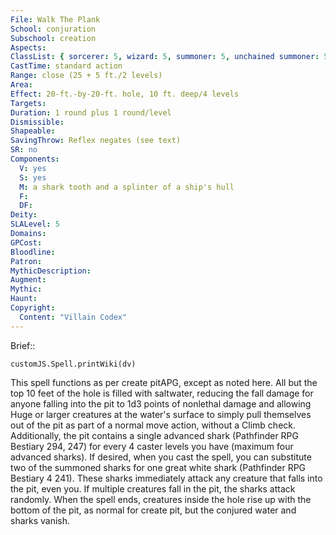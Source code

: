```yaml
---
File: Walk The Plank
School: conjuration
Subschool: creation
Aspects: 
ClassList: { sorcerer: 5, wizard: 5, summoner: 5, unchained summoner: 5 }
CastTime: standard action
Range: close (25 + 5 ft./2 levels)
Area: 
Effect: 20-ft.-by-20-ft. hole, 10 ft. deep/4 levels
Targets: 
Duration: 1 round plus 1 round/level
Dismissible: 
Shapeable: 
SavingThrow: Reflex negates (see text)
SR: no
Components:
  V: yes
  S: yes
  M: a shark tooth and a splinter of a ship's hull
  F: 
  DF: 
Deity: 
SLALevel: 5
Domains: 
GPCost: 
Bloodline: 
Patron: 
MythicDescription: 
Augment: 
Mythic: 
Haunt: 
Copyright:
  Content: "Villain Codex"
---
```

Brief:: 

```dataviewjs
customJS.Spell.printWiki(dv)
```

This spell functions as per create pitAPG, except as noted here. All but the top 10 feet of the hole is filled with saltwater, reducing the fall damage for anyone falling into the pit to 1d3 points of nonlethal damage and allowing Huge or larger creatures at the water's surface to simply pull themselves out of the pit as part of a normal move action, without a Climb check. Additionally, the pit contains a single advanced shark (Pathfinder RPG Bestiary 294, 247) for every 4 caster levels you have (maximum four advanced sharks). If desired, when you cast the spell, you can substitute two of the summoned sharks for one great white shark (Pathfinder RPG Bestiary 4 241). These sharks immediately attack any creature that falls into the pit, even you. If multiple creatures fall in the pit, the sharks attack randomly. When the spell ends, creatures inside the hole rise up with the bottom of the pit, as normal for create pit, but the conjured water and sharks vanish.
